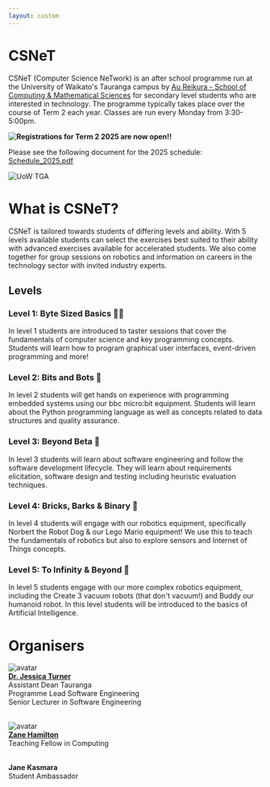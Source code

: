 ```yaml
---
layout: custom
---
```


# CSNeT

CSNeT (Computer Science NeTwork) is an after school programme run at the University of Waikato's Tauranga campus by [Au Reikura - School of Computing & Mathematical Sciences](https://www.waikato.ac.nz/about/faculties-schools/cms/) for secondary level students who are interested in technology. The programme typically takes place over the course of Term 2 each year. Classes are run every Monday from 3:30-5:00pm. 
  
**![Registrations for Term 2 2025 are now open!!](https://forms.office.com/r/cR4Bn3iVqt)**

Please see the following document for the 2025 schedule: [Schedule_2025.pdf](https://wucomputing-tga.github.io/levels/schedule.pdf)
  
  ![UoW TGA](https://www.waikato.ac.nz/assets/Uploads/About-us/Our-campuses/Tauranga/Tauranga-campus-waikato-university__FocusFillWyItMC4wOCIsIjAuMzMiLDE5MjAsNTUwXQ.jpg)

# What is CSNeT?

CSNeT is tailored towards students of differing levels and ability. With 5 levels available students can select the exercises best suited to their ability with advanced exercises available for accelerated students. We also come together for group sessions on robotics and information on careers in the technology sector with invited industry experts. 

## Levels

### Level 1: Byte Sized Basics 👩‍💻

In level 1 students are introduced to taster sessions that cover the fundamentals of computer science and key programming concepts. Students will learn how to program graphical user interfaces, event-driven programming and more!

### Level 2: Bits and Bots 🚙

In level 2 students will get hands on experience with programming embedded systems using our bbc micro:bit equipment. Students will learn about the Python programming language as well as concepts related to data structures and quality assurance. 

### Level 3: Beyond Beta 🧐

In level 3 students will learn about software engineering and follow the software development lifecycle. They will learn about requirements elicitation, software design and testing including heuristic evaluation techniques. 

### Level 4: Bricks, Barks & Binary 🤖

In level 4 students will engage with our robotics equipment, specifically Norbert the Robot Dog & our Lego Mario equipment! We use this to teach the fundamentals of robotics but also to explore sensors and Internet of Things concepts. 

### Level 5: To Infinity & Beyond 🚀

In level 5 students engage with our more complex robotics equipment, including the Create 3 vacuum robots (that don't vacuum!) and Buddy our humanoid robot. In this level students will be introduced to the basics of Artificial Intelligence. 

# Organisers

![avatar](https://images.weserv.nl/?url=https://profiles.waikato.ac.nz/jessica.turner/thumbnail?v=1&h=100&w=100&fit=cover&mask=circle&maxage=7d)<br>
[**Dr. Jessica Turner**](https://profiles.waikato.ac.nz/jessica.turner) <br> 
Assistant Dean Tauranga <br>
Programme Lead Software Engineering <br>
Senior Lecturer in Software Engineering <br>
<br>

![avatar](https://images.weserv.nl/?url=https://profiles.waikato.ac.nz/zane.hamilton/thumbnail?v=1&h=100&w=100&fit=cover&mask=circle&maxage=7d)<br>
[**Zane Hamilton**](https://profiles.waikato.ac.nz/zane.hamilton) <br> 
Teaching Fellow in Computing <br>
<br>

**Jane Kasmara** <br> 
Student Ambassador <br>






